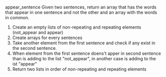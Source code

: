 appear_sentence
Given two sentences, return an array that has the words that appear in one sentence and not the other and an array with the words in common.

1. Create an empty lists of non-repeating and repeating elements (not_appear and appear)
2. Create arrays for every sentences 
3. Take another element from the first sentence and check if any exist in the second sentence. 
4. When element from the first sentence doens't apper in second sentence than is adding to the list "not_appear", in another case is adding to the ist "appear"
5. Return two lists in order of non-repeating and repeating elements 
